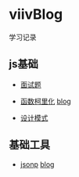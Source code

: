 # viivBlog

学习记录

## js基础

- [面试题](https://github.com/viivLgr/viivBlog/tree/master/blog/interview)
- [函数柯里化](https://github.com/viivLgr/viivBlog/issues/1) [blog](https://github.com/viivLgr/viivBlog/blob/master/blog/jsBase/%E5%87%BD%E6%95%B0%E6%9F%AF%E9%87%8C%E5%8C%96.md)

- [设计模式](https://github.com/viivLgr/viivBlog/blob/master/blog/jsBase/%E8%AE%BE%E8%AE%A1%E6%A8%A1%E5%BC%8F.md)

## 基础工具

- [jsonp](https://github.com/viivLgr/viivBlog/issues/2)   [blog](https://github.com/viivLgr/viivBlog/blob/master/blog/jsBase/%E5%8E%9F%E7%94%9FJavaScript%E5%B0%81%E8%A3%85jsnop%E8%AF%B7%E6%B1%82.md)